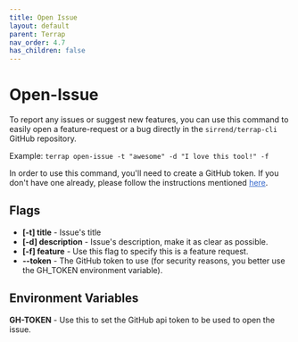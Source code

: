 ```yaml
---
title: Open Issue
layout: default
parent: Terrap
nav_order: 4.7
has_children: false
---
```

# Open-Issue
To report any issues or suggest new features, you can use this command to easily open a feature-request or a bug directly in the `sirrend/terrap-cli` GitHub repository.

Example: `terrap open-issue -t "awesome" -d "I love this tool!" -f`

In order to use this command, you'll need to create a GitHub token.
If you don't have one already, please follow the instructions mentioned <a href=https://docs.github.com/en/authentication/keeping-your-account-and-data-secure/creating-a-personal-access-token style="color: #3366CC">here</a>.

## Flags
* **[-t] title** - Issue's title
* **[-d] description** - Issue's description, make it as clear as possible.
* **[-f] feature** - Use this flag to specify this is a feature request.
* **--token** - The GitHub token to use (for security reasons, you better use the GH_TOKEN environment variable).

## Environment Variables
**GH-TOKEN** - Use this to set the GitHub api token to be used to open the issue.